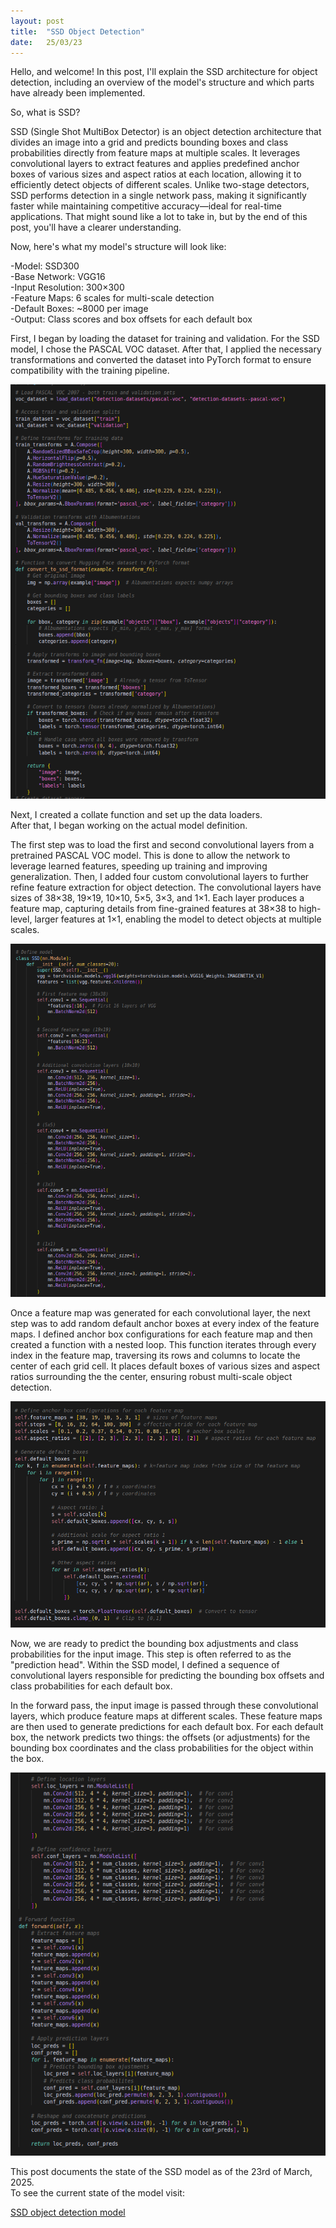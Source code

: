 ```yaml
---
layout: post
title:  "SSD Object Detection"
date:   25/03/23
---
```


<p class="intro"><span class="dropcap">H</span>ello, and welcome! In this post, I'll explain the SSD architecture for object detection, including an overview of the model's structure and which parts have already been implemented.</p>

So, what is SSD?

SSD (Single Shot MultiBox Detector) is an object detection architecture that divides an image into a grid and predicts bounding boxes and class probabilities directly from feature maps at multiple scales. It leverages convolutional layers to extract features and applies predefined anchor boxes of various sizes and aspect ratios at each location, allowing it to efficiently detect objects of different scales. Unlike two-stage detectors, SSD performs detection in a single network pass, making it significantly faster while maintaining competitive accuracy—ideal for real-time applications.
That might sound like a lot to take in, but by the end of this post, you'll have a clearer understanding.

Now, here's what my model's structure will look like:

-Model: SSD300<br>
-Base Network: VGG16<br>
-Input Resolution: 300×300<br>
-Feature Maps: 6 scales for multi-scale detection<br>
-Default Boxes: ~8000 per image<br>
-Output: Class scores and box offsets for each default box<br>

First, I began by loading the dataset for training and validation. For the SSD model, I chose the PASCAL VOC dataset. After that, I applied the necessary transformations and converted the dataset into PyTorch format to ensure compatibility with the training pipeline.

<img src="/assets/img/pascal-voc.jpg" alt="">

Next, I created a collate function and set up the data loaders.<br>
After that, I began working on the actual model definition.

The first step was to load the first and second convolutional layers from a pretrained PASCAL VOC model. This is done to allow the network to leverage learned features, speeding up training and improving generalization. Then, I added four custom convolutional layers to further refine feature extraction for object detection. The convolutional layers have sizes of 38×38, 19×19, 10×10, 5×5, 3×3, and 1×1. Each layer produces a feature map, capturing details from fine-grained features at 38×38 to high-level, larger features at 1×1, enabling the model to detect objects at multiple scales.

<img src="/assets/img/conv-layers.jpg" alt="">

Once a feature map was generated for each convolutional layer, the next step was to add random default anchor boxes at every index of the feature maps. I defined anchor box configurations for each feature map and then created a function with a nested loop. This function iterates through every index in the feature map, traversing its rows and columns to locate the center of each grid cell. It places default boxes of various sizes and aspect ratios surrounding the the center, ensuring robust multi-scale object detection.

<img src="/assets/img/default-boxes.jpg" alt="">

Now, we are ready to predict the bounding box adjustments and class probabilities for the input image. This step is often referred to as the "prediction head". Within the SSD model, I defined a sequence of convolutional layers responsible for predicting the bounding box offsets and class probabilities for each default box.

In the forward pass, the input image is passed through these convolutional layers, which produce feature maps at different scales. These feature maps are then used to generate predictions for each default box. For each default box, the network predicts two things: the offsets (or adjustments) for the bounding box coordinates and the class probabilities for the object within the box.

<img src="/assets/img/forward-function.jpg" alt="">

This post documents the state of the SSD model as of the 23rd of March, 2025.<br>
To see the current state of the model visit:

<a href="https://github.com/adrirubio/ml-rover/blob/main/ssd/ssd-object-detection.py">SSD object detection model</a>
